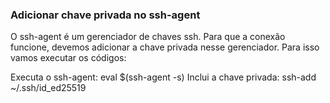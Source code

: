 
### Adicionar chave privada no ssh-agent

O ssh-agent é um gerenciador de chaves ssh. Para que a conexão funcione, devemos adicionar a chave privada nesse gerenciador. Para isso vamos executar os códigos:

Executa o ssh-agent: eval $(ssh-agent -s)
Inclui a chave privada: ssh-add ~/.ssh/id_ed25519

